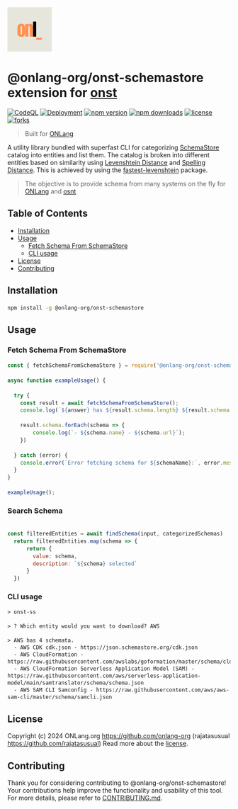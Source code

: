 [npm]: https://www.npmjs.com/package/@onlang-org/onst-schemastore
[github]: https://github.com/onlang-org/onst-schemastore
[readme]: https://github.com/onlang-org/onst-schemastore/blob/main/README.md

<img src="https://raw.githubusercontent.com/rajatasusual/rajatasusual/master/onlang_shorthand.png" alt="onlang_shorthand" height="100">

# @onlang-org/onst-schemastore extension for [onst](https://github.com/onlang-org/onst)

[![CodeQL](https://github.com/onlang-org/onst-schemastore/actions/workflows/github-code-scanning/codeql/badge.svg)](https://github.com/onlang-org/onst-schemastore/actions/workflows/github-code-scanning/codeql)
[![Deployment](https://github.com/onlang-org/onst-schemastore/actions/workflows/npm-publish.yml/badge.svg)](https://github.com/onlang-org/onst-schemastore/actions/workflows/npm-publish.yml)
[![npm version](https://img.shields.io/npm/v/@onlang-org/onst-schemastore.svg)](https://www.npmjs.com/package/@onlang-org/onst-schemastore)
[![npm downloads](https://img.shields.io/npm/dm/@onlang-org/onst-schemastore.svg)](https://www.npmjs.com/package/@onlang-org/onst-schemastore)
[![license](https://img.shields.io/github/license/onlang-org/onst-schemastore.svg)](https://github.com/onlang-org/onst-schemastore/blob/main/LICENSE.md)
[![forks](https://img.shields.io/github/forks/onlang-org/onst-schemastore.svg)](https://github.com/onlang-org/onst-schemastore/network)

> Built for [ONLang](https://github.com/onlang-org/ONLang)

A utility library bundled with superfast CLI for categorizing [SchemaStore](https://schemastore.org/) catalog into entities and list them. The catalog is broken into different entities based on similarity using [Levenshtein Distance](https://en.wikipedia.org/wiki/Levenshtein_distance) and [Spelling Distance](https://en.wikipedia.org/wiki/Spelling_distance). This is achieved by using the [fastest-levenshtein](https://www.npmjs.com/package/fastest-levenshtein) package. 

> The objective is to provide schema from many systems on the fly for [ONLang](https://www.npmjs.com/package/on-lang) and [osnt](https://www.npmjs.com/package/@onlang-org/onst)

## Table of Contents
- [Installation](#installation)
- [Usage](#usage)
    - [Fetch Schema From SchemaStore](#fetch-schema-from-schemastore)
    - [CLI usage](#cli-usage)
- [License](#license)
- [Contributing](#contributing)

## Installation

```bash
npm install -g @onlang-org/onst-schemastore
```

## Usage

### Fetch Schema From SchemaStore

```javascript
const { fetchSchemaFromSchemaStore } = require('@onlang-org/onst-schemastore');

async function exampleUsage() {
  
  try {
    const result = await fetchSchemaFromSchemaStore();
    console.log(`${answer} has ${result.schema.length} ${result.schema.length === 1 ? 'schema' : 'schemata'}.`);

    result.schema.forEach(schema => {
        console.log(`- ${schema.name} - ${schema.url}`);
    })

  } catch (error) {
    console.error(`Error fetching schema for ${schemaName}:`, error.message);
  }
}

exampleUsage();
```

### Search Schema
```javascript

const filteredEntities = await findSchema(input, categorizedSchemas)
  return filteredEntities.map(schema => {
      return {
        value: schema,
        description: `${schema} selected`
      }
  })

```

### CLI usage
```
> onst-ss

> ? Which entity would you want to download? AWS

> AWS has 4 schemata.
  - AWS CDK cdk.json - https://json.schemastore.org/cdk.json
  - AWS CloudFormation - https://raw.githubusercontent.com/awslabs/goformation/master/schema/cloudformation.schema.json
  - AWS CloudFormation Serverless Application Model (SAM) - https://raw.githubusercontent.com/aws/serverless-application-model/main/samtranslator/schema/schema.json
  - AWS SAM CLI Samconfig - https://raw.githubusercontent.com/aws/aws-sam-cli/master/schema/samcli.json

```

## License

Copyright (c) 2024 ONLang.org <https://github.com/onlang-org> (rajatasusual <https://github.com/rajatasusual>)
Read more about the [license](https://github.com/onlang-org/onst-schemastore/blob/main/LICENSE.md).

## Contributing

Thank you for considering contributing to @onlang-org/onst-schemastore! Your contributions help improve the functionality and usability of this tool.
For more details, please refer to [CONTRIBUTING.md](CONTRIBUTING.md).
